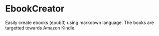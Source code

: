 # EbookCreator
Easily create ebooks (epub3) using markdown language.
The books are targetted towards Amazon Kindle.

